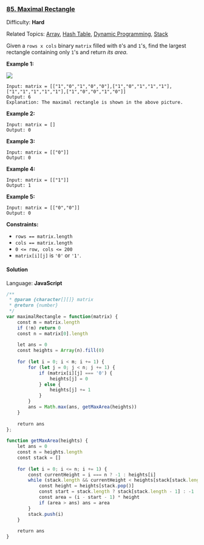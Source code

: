 ### [85\. Maximal Rectangle](https://leetcode.com/problems/maximal-rectangle/)

Difficulty: **Hard**  

Related Topics: [Array](https://leetcode.com/tag/array/), [Hash Table](https://leetcode.com/tag/hash-table/), [Dynamic Programming](https://leetcode.com/tag/dynamic-programming/), [Stack](https://leetcode.com/tag/stack/)


Given a `rows x cols` binary `matrix` filled with `0`'s and `1`'s, find the largest rectangle containing only `1`'s and return _its area_.

**Example 1:**

![](https://assets.leetcode.com/uploads/2020/09/14/maximal.jpg)

```
Input: matrix = [["1","0","1","0","0"],["1","0","1","1","1"],["1","1","1","1","1"],["1","0","0","1","0"]]
Output: 6
Explanation: The maximal rectangle is shown in the above picture.
```

**Example 2:**

```
Input: matrix = []
Output: 0
```

**Example 3:**

```
Input: matrix = [["0"]]
Output: 0
```

**Example 4:**

```
Input: matrix = [["1"]]
Output: 1
```

**Example 5:**

```
Input: matrix = [["0","0"]]
Output: 0
```

**Constraints:**

*   `rows == matrix.length`
*   `cols == matrix.length`
*   `0 <= row, cols <= 200`
*   `matrix[i][j]` is `'0'` or `'1'`.


#### Solution

Language: **JavaScript**

```javascript
/**
 * @param {character[][]} matrix
 * @return {number}
 */
var maximalRectangle = function(matrix) {
    const m = matrix.length
    if (!m) return 0
    const n = matrix[0].length
    
    let ans = 0
    const heights = Array(n).fill(0)
    
    for (let i = 0; i < m; i += 1) {
        for (let j = 0; j < n; j += 1) {
            if (matrix[i][j] === '0') {
                heights[j] = 0
            } else {
                heights[j] += 1
            }
        }
        ans = Math.max(ans, getMaxArea(heights))
    }
    
    return ans
};
​
function getMaxArea(heights) {
    let ans = 0
    const n = heights.length
    const stack = []
    
    for (let i = 0; i <= n; i += 1) {
        const currentHeight = i === n ? -1 : heights[i]
        while (stack.length && currentHeight < heights[stack[stack.length - 1]]) {
            const height = heights[stack.pop()]
            const start = stack.length ? stack[stack.length - 1] : -1
            const area = (i - start - 1) * height
            if (area > ans) ans = area
        }
        stack.push(i)
    }
    
    return ans
}
```